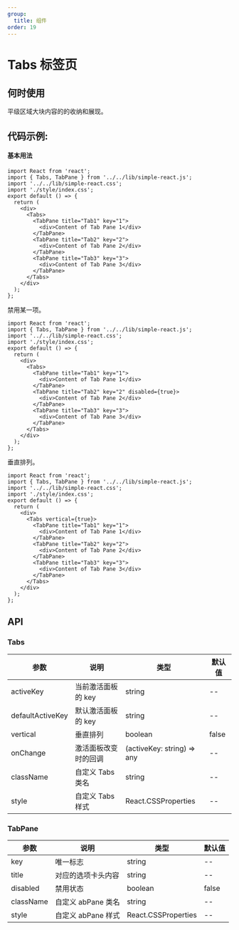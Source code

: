 ```yaml
---
group:
  title: 组件
order: 19
---
```


# Tabs 标签页

## 何时使用

平级区域大块内容的的收纳和展现。

## 代码示例:

#### 基本用法

```tsx
import React from 'react';
import { Tabs, TabPane } from '../../lib/simple-react.js';
import '../../lib/simple-react.css';
import './style/index.css';
export default () => {
  return (
    <div>
      <Tabs>
        <TabPane title="Tab1" key="1">
          <div>Content of Tab Pane 1</div>
        </TabPane>
        <TabPane title="Tab2" key="2">
          <div>Content of Tab Pane 2</div>
        </TabPane>
        <TabPane title="Tab3" key="3">
          <div>Content of Tab Pane 3</div>
        </TabPane>
      </Tabs>
    </div>
  );
};
```

禁用某一项。

```tsx
import React from 'react';
import { Tabs, TabPane } from '../../lib/simple-react.js';
import '../../lib/simple-react.css';
import './style/index.css';
export default () => {
  return (
    <div>
      <Tabs>
        <TabPane title="Tab1" key="1">
          <div>Content of Tab Pane 1</div>
        </TabPane>
        <TabPane title="Tab2" key="2" disabled={true}>
          <div>Content of Tab Pane 2</div>
        </TabPane>
        <TabPane title="Tab3" key="3">
          <div>Content of Tab Pane 3</div>
        </TabPane>
      </Tabs>
    </div>
  );
};
```

垂直排列。

```tsx
import React from 'react';
import { Tabs, TabPane } from '../../lib/simple-react.js';
import '../../lib/simple-react.css';
import './style/index.css';
export default () => {
  return (
    <div>
      <Tabs vertical={true}>
        <TabPane title="Tab1" key="1">
          <div>Content of Tab Pane 1</div>
        </TabPane>
        <TabPane title="Tab2" key="2">
          <div>Content of Tab Pane 2</div>
        </TabPane>
        <TabPane title="Tab3" key="3">
          <div>Content of Tab Pane 3</div>
        </TabPane>
      </Tabs>
    </div>
  );
};
```

## API

### Tabs

| 参数             | 说明                 | 类型                       | 默认值 |
| ---------------- | -------------------- | -------------------------- | ------ |
| activeKey        | 当前激活面板的 key   | string                     | --     |
| defaultActiveKey | 默认激活面板的 key   | string                     | --     |
| vertical         | 垂直排列             | boolean                    | false  |
| onChange         | 激活面板改变时的回调 | (activeKey: string) => any | --     |
| className        | 自定义 Tabs 类名     | string                     | --     |
| style            | 自定义 Tabs 样式     | React.CSSProperties        | --     |

### TabPane

| 参数      | 说明               | 类型                | 默认值 |
| --------- | ------------------ | ------------------- | ------ |
| key       | 唯一标志           | string              | --     |
| title     | 对应的选项卡头内容 | string              | --     |
| disabled  | 禁用状态           | boolean             | false  |
| className | 自定义 abPane 类名 | string              | --     |
| style     | 自定义 abPane 样式 | React.CSSProperties | --     |
